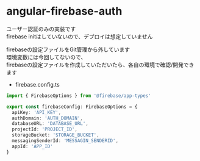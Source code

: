 # angular-firebase-auth
ユーザー認証のみの実装です  
firebase initはしていないので、デプロイは想定していません  
  
firebaseの設定ファイルをGit管理から外しています  
環境変数には今回してないので、  
firebaseの設定ファイルを作成していただいたら、各自の環境で確認/開発できます  
  
- firebase.config.ts

```firebase.config.ts
import { FirebaseOptions } from '@firebase/app-types'

export const firebaseConfig: FirebaseOptions = {
  apiKey: 'API_KEY',
  authDomain: 'AUTH_DOMAIN',
  databaseURL: 'DATABASE_URL',
  projectId: 'PROJECT_ID',
  storageBucket: 'STORAGE_BUCKET',
  messagingSenderId: 'MESSAGIN_SENDERID',
  appId: 'APP_ID'
}
```